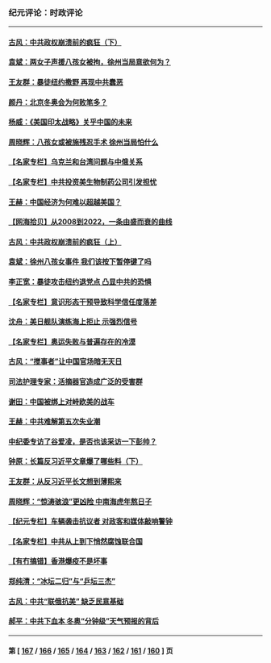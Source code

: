 ### 纪元评论：时政评论
---
#### [古风：中共政权崩溃前的疯狂（下）](../../pages/nsc1025/n13572231.md) 
#### [袁斌：两女子声援八孩女被拘，徐州当局意欲何为？](../../pages/nsc1025/n13573436.md) 
#### [王友群：暴徒纽约撒野 再现中共蠢恶](../../pages/nsc1025/n13572948.md) 
#### [颜丹：北京冬奥会为何败笔多？](../../pages/nsc1025/n13572796.md) 
#### [杨威：《美国印太战略》关乎中国的未来](../../pages/nsc1025/n13572945.md) 
#### [周晓辉：八孩女或被施残忍手术 徐州当局怕什么](../../pages/nsc1025/n13572897.md) 
#### [【名家专栏】乌克兰和台湾问题与中俄关系](../../pages/nsc1025/n13572435.md) 
#### [【名家专栏】中共投资美生物制药公司引发担忧](../../pages/nsc1025/n13572407.md) 
#### [王赫：中国经济为何难以超越美国？](../../pages/nsc1025/n13572678.md) 
#### [【网海拾贝】从2008到2022，一条由盛而衰的曲线](../../pages/nsc1025/n13572204.md) 
#### [古风：中共政权崩溃前的疯狂（上）](../../pages/nsc1025/n13572038.md) 
#### [袁斌：徐州八孩女事件 我们该按下暂停键了吗](../../pages/nsc1025/n13572188.md) 
#### [李正宽：暴徒攻击纽约退党点 凸显中共的恐惧](../../pages/nsc1025/n13571975.md) 
#### [【名家专栏】意识形态干预导致科学信任度落差](../../pages/nsc1025/n13570550.md) 
#### [沈舟：美日舰队演练海上拒止 示强烈信号](../../pages/nsc1025/n13571304.md) 
#### [【名家专栏】奥运失败与普遍存在的冷漠](../../pages/nsc1025/n13570567.md) 
#### [古风：“搅事者”让中国官场暗无天日](../../pages/nsc1025/n13570381.md) 
#### [司法护理专家：活摘器官造成广泛的受害群](../../pages/nsc1025/n13570425.md) 
#### [谢田：中国被绑上对峙欧美的战车](../../pages/nsc1025/n13570361.md) 
#### [王赫：中共难解第五次失业潮](../../pages/nsc1025/n13569491.md) 
#### [中纪委专访了谷爱凌，是否也该采访一下彭帅？](../../pages/nsc1025/n13569566.md) 
#### [钟原：长篇反习近平文章爆了哪些料（下）](../../pages/nsc1025/n13567056.md) 
#### [王友群：从反习近平长文想到薄熙来](../../pages/nsc1025/n13569209.md) 
#### [周晓辉：“惊涛骇浪”更凶险 中南海虎年熬日子](../../pages/nsc1025/n13568888.md) 
#### [【纪元专栏】车辆袭击抗议者 对政客和媒体敲响警钟](../../pages/nsc1025/n13569119.md) 
#### [【名家专栏】中共从上到下悄然腐蚀联合国](../../pages/nsc1025/n13568360.md) 
#### [【有冇搞错】香港爆疫不是坏事](../../pages/nsc1025/n13566642.md) 
#### [郑纯清：“冰坛二归”与“乒坛三杰”](../../pages/nsc1025/n13568046.md) 
#### [古风：中共“联俄抗美” 缺乏民意基础](../../pages/nsc1025/n13567848.md) 
#### [郝平：中共下血本 冬奥“分钟级”天气预报的背后](../../pages/nsc1025/n13567378.md) 

---
#### 第 [ [167](./167.md) / [166](./166.md) / [165](./165.md) / [164](./164.md) / [163](./163.md) / [162](./162.md) / [161](./161.md) / [160](./160.md) ] 页
